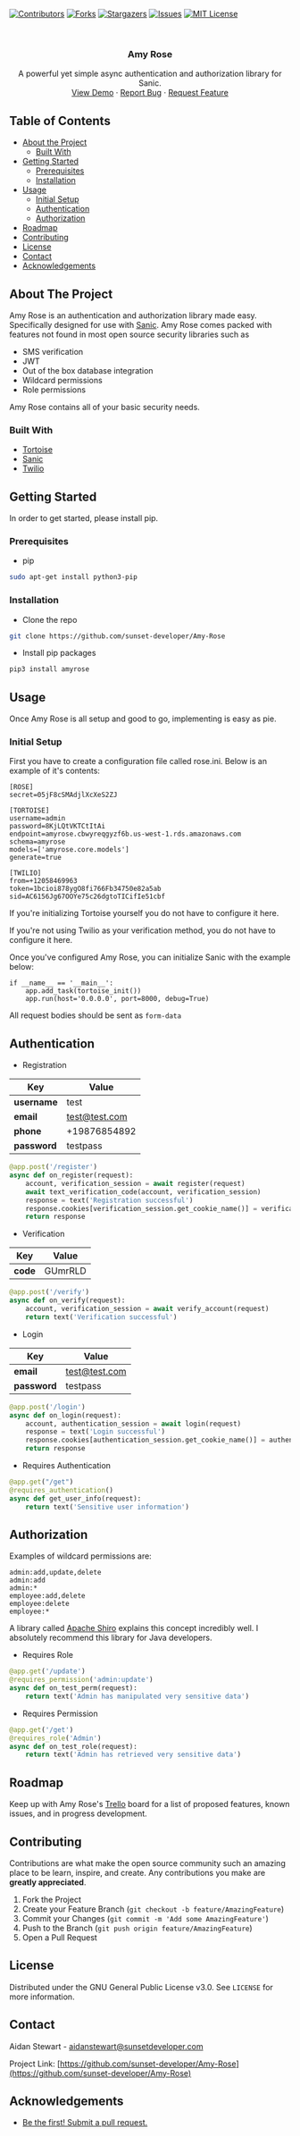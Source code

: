 <!-- PROJECT SHIELDS -->
<!--
*** I'm using markdown "reference style" links for readability.
*** Reference links are enclosed in brackets [ ] instead of parentheses ( ).
*** See the bottom of this document for the declaration of the reference variables
*** for contributors-url, forks-url, etc. This is an optional, concise syntax you may use.
*** https://www.markdownguide.org/basic-syntax/#reference-style-links
-->
[![Contributors][contributors-shield]][contributors-url]
[![Forks][forks-shield]][forks-url]
[![Stargazers][stars-shield]][stars-url]
[![Issues][issues-shield]][issues-url]
[![MIT License][license-shield]][license-url]



<!-- PROJECT LOGO -->
<br />
<p align="center">

  <h3 align="center">Amy Rose</h3>

  <p align="center">
    A powerful yet simple async authentication and authorization library for Sanic.
    <br />
    <a href="https://github.com/sunset-developer/Amy-Rose/tree/master/examples">View Demo</a>
    ·
    <a href="https://github.com/sunset-developer/Amy-Rose/issues">Report Bug</a>
    ·
    <a href="https://github.com/sunset-developer/Amy-Rose/issues">Request Feature</a>
  </p>
</p>



<!-- TABLE OF CONTENTS -->
## Table of Contents

* [About the Project](#about-the-project)
  * [Built With](#built-with)
* [Getting Started](#getting-started)
  * [Prerequisites](#prerequisites)
  * [Installation](#installation)
* [Usage](#usage)
    * [Initial Setup](#initial-setup)
    * [Authentication](#authentication)
    * [Authorization](#authorization)
* [Roadmap](#roadmap)
* [Contributing](#contributing)
* [License](#license)
* [Contact](#contact)
* [Acknowledgements](#acknowledgements)



<!-- ABOUT THE PROJECT -->
## About The Project

Amy Rose is an authentication and authorization library made easy. Specifically designed for use with [Sanic](https://github.com/huge-success/sanic).
Amy Rose comes packed with features not found in most open source security libraries such as

* SMS verification
* JWT
* Out of the box database integration
* Wildcard permissions
* Role permissions

Amy Rose contains all of your basic security needs.

### Built With
* [Tortoise](https://tortoise.github.io/)
* [Sanic](https://github.com/huge-success/sanic)
* [Twilio](https://www.twilio.com/)



<!-- GETTING STARTED -->
## Getting Started

In order to get started, please install pip.

### Prerequisites

* pip
```sh
sudo apt-get install python3-pip
```


### Installation

* Clone the repo
```sh
git clone https://github.com/sunset-developer/Amy-Rose
```
* Install pip packages
```sh
pip3 install amyrose
```


## Usage

Once Amy Rose is all setup and good to go, implementing is easy as pie.

### Initial Setup

First you have to create a configuration file called rose.ini. Below is an example of it's contents: 

```
[ROSE]
secret=05jF8cSMAdjlXcXeS2ZJ

[TORTOISE]
username=admin
password=8KjLQtVKTCtItAi
endpoint=amyrose.cbwyreqgyzf6b.us-west-1.rds.amazonaws.com
schema=amyrose
models=['amyrose.core.models']
generate=true

[TWILIO]
from=+12058469963
token=1bcioi878ygO8fi766Fb34750e82a5ab
sid=AC6156Jg67OOYe75c26dgtoTICifIe51cbf
```

If you're initializing Tortoise yourself you do not have to configure it here.

If you're not using Twilio as your verification method, you do not have to configure it here. 

Once you've configured Amy Rose, you can initialize Sanic with the example below:

```
if __name__ == '__main__':
    app.add_task(tortoise_init())
    app.run(host='0.0.0.0', port=8000, debug=True)
``` 

All request bodies should be sent as `form-data`

## Authentication

* Registration

Key | Value |
--- | --- |
**username** | test 
**email** | test@test.com 
**phone** | +19876854892
**password** | testpass


```python
@app.post('/register')
async def on_register(request):
    account, verification_session = await register(request)
    await text_verification_code(account, verification_session)
    response = text('Registration successful')
    response.cookies[verification_session.get_cookie_name()] = verification_session.to_cookie()
    return response
```

* Verification

Key | Value |
--- | --- |
**code** | GUmrRLD


```python
@app.post('/verify')
async def on_verify(request):
    account, verification_session = await verify_account(request)
    return text('Verification successful')
```


* Login

Key | Value |
--- | --- |
**email** | test@test.com
**password** | testpass


```python
@app.post('/login')
async def on_login(request):
    account, authentication_session = await login(request)
    response = text('Login successful')
    response.cookies[authentication_session.get_cookie_name()] = authentication_session.to_cookie()
    return response
```

* Requires Authentication

```python
@app.get("/get")
@requires_authentication()
async def get_user_info(request):
    return text('Sensitive user information')
```

## Authorization

Examples of wildcard permissions are:

```
admin:add,update,delete
admin:add
admin:*
employee:add,delete
employee:delete
employee:*
```

A library called [Apache Shiro](https://shiro.apache.org/permissions.html) explains this concept incredibly well. I 
absolutely recommend this library for Java developers.

* Requires Role

```python
@app.get('/update')
@requires_permission('admin:update')
async def on_test_perm(request):
    return text('Admin has manipulated very sensitive data') 
```

* Requires Permission

```python
@app.get('/get')
@requires_role('Admin')
async def on_test_role(request):
    return text('Admin has retrieved very sensitive data')
```

<!-- ROADMAP -->
## Roadmap

Keep up with Amy Rose's [Trello](https://trello.com/b/aRKzFlRL/amy-rose) board for a list of proposed features, known issues, and in progress development.


<!-- CONTRIBUTING -->
## Contributing

Contributions are what make the open source community such an amazing place to be learn, inspire, and create. Any contributions you make are **greatly appreciated**.

1. Fork the Project
2. Create your Feature Branch (`git checkout -b feature/AmazingFeature`)
3. Commit your Changes (`git commit -m 'Add some AmazingFeature'`)
4. Push to the Branch (`git push origin feature/AmazingFeature`)
5. Open a Pull Request



<!-- LICENSE -->
## License

Distributed under the GNU General Public License v3.0. See `LICENSE` for more information.



<!-- CONTACT -->
## Contact

Aidan Stewart - aidanstewart@sunsetdeveloper.com

Project Link: [https://github.com/sunset-developer/Amy-Rose](https://github.com/sunset-developer/Amy-Rose)


<!-- ACKNOWLEDGEMENTS -->
## Acknowledgements

* [Be the first! Submit a pull request.](https://github.com/sunset-developer/PyBus3/pulls)






<!-- MARKDOWN LINKS & IMAGES -->
<!-- https://www.markdownguide.org/basic-syntax/#reference-style-links -->
[contributors-shield]: https://img.shields.io/github/contributors/sunset-developer/Amy-Rose.svg?style=flat-square
[contributors-url]: https://github.com/sunset-developer/Amy-Rose/graphs/contributors
[forks-shield]: https://img.shields.io/github/forks/sunset-developer/Amy-Rose.svg?style=flat-square
[forks-url]: https://github.com/sunset-developer/Amy-Rose/network/members
[stars-shield]: https://img.shields.io/github/stars/sunset-developer/Amy-Rose.svg?style=flat-square
[stars-url]: https://github.com/sunset-developer/Amy-Rose/stargazers
[issues-shield]: https://img.shields.io/github/issues/sunset-developer/Amy-Rose.svg?style=flat-square
[issues-url]: https://github.com/sunset-developer/Amy-Rose/issues
[license-shield]: https://img.shields.io/github/license/sunset-developer/Amy-Rose.svg?style=flat-square
[license-url]: https://github.com/sunset-developer/Amy-Rose/blob/master/LICENSE
